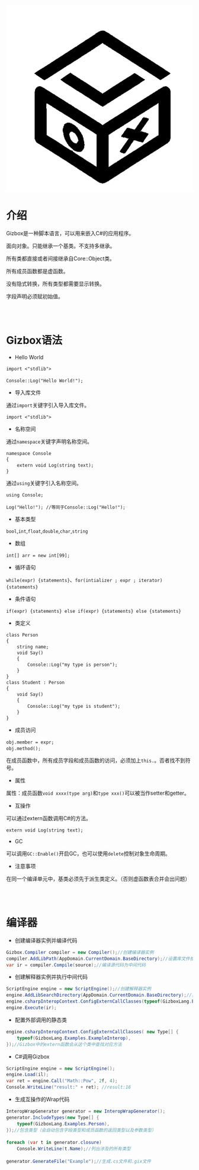 ﻿![GizboxLogo](./GizboxLang/Documents/GizboxLogoBlack.png)

# 介绍      

Gizbox是一种脚本语言，可以用来嵌入C#的应用程序。    

面向对象。只能继承一个基类。不支持多继承。    

所有类都直接或者间接继承自Core::Object类。    

所有成员函数都是虚函数。    

没有隐式转换，所有类型都需要显示转换。    

字段声明必须赋初始值。    

<br />
<br />

# Gizbox语法    

- Hello World    

```Gizbox  
import <"stdlib">

Console::Log("Hello World!");
```  

- 导入库文件        

通过`import`关键字引入导入库文件。    

```Gizbox  
import <"stdlib">
```

- 名称空间    

通过`namespace`关键字声明名称空间。    

```  
namespace Console
{
    extern void Log(string text);
}
```

通过`using`关键字引入名称空间。    

```Gizbox  
using Console;

Log("Hello!"); //等同于Console::Log("Hello!");
```  

- 基本类型    

`bool`,`int`,`float`,`double`,`char`,`string`    

- 数组    

`int[] arr = new int[99];`    


- 循环语句  

`while(expr) {statements}`、`for(intializer ; expr ; iterator) {statements}`  


- 条件语句

`if(expr) {statements} else if(expr) {statements} else {statements}`    


- 类定义    

```Gizbox
class Person
{
    string name;
    void Say()
    {
        Console::Log("my type is person");
    }
}
class Student : Person
{
    void Say()
    {
        Console::Log("my type is student");
    }
} 
```  

- 成员访问    

`obj.member = expr;`  
`obj.method();`  

在成员函数中，所有成员字段和成员函数的访问，必须加上`this.`。否者找不到符号。    


- 属性    

属性：成员函数`void xxxx(type arg)`和`type xxx()`可以被当作setter和getter。    


- 互操作    

可以通过extern函数调用C#的方法。    

```Gizbox  
extern void Log(string text);
```

- GC    

可以调用`GC::Enable()`开启GC，也可以使用`delete`控制对象生命周期。    


- 注意事项    

在同一个编译单元中，基类必须先于派生类定义。（否则虚函数表合并会出问题）    



<br />
<br />

# 编译器    

- 创建编译器实例并编译代码      

```C#  
Gizbox.Compiler compiler = new Compiler();//创建编译器实例  
compiler.AddLibPath(AppDomain.CurrentDomain.BaseDirectory);//设置库文件搜索路径（语义分析需要加载库文件）      
var ir = compiler.Compile(source);//编译源代码为中间代码  
```    

- 创建解释器实例并执行中间代码    

```C#
ScriptEngine engine = new ScriptEngine();//创建解释器实例  
engine.AddLibSearchDirectory(AppDomain.CurrentDomain.BaseDirectory);//搜索".gixlib"库文件的目录    
engine.csharpInteropContext.ConfigExternCallClasses(typeof(GizboxLang.Examples.ExampleInterop));//外部调用的函数优先在这些类中查找
engine.Execute(ir);
```  


- 配置外部调用的静态类          

```C#  
engine.csharpInteropContext.ConfigExternCallClasses( new Type[] {
    typeof(GizboxLang.Examples.ExampleInterop),
});//Gizbox中的extern函数会从这个类中查找对应方法    
```  


- C#调用Gizbox    

```C#
ScriptEngine engine = new ScriptEngine();
engine.Load(il);
var ret = engine.Call("Math::Pow", 2f, 4);
Console.WriteLine("result:" + ret); //result:16
```  

- 生成互操作的Wrap代码    

```C#  
InteropWrapGenerator generator = new InteropWrapGenerator();
generator.IncludeTypes(new Type[] { 
    typeof(GizboxLang.Examples.Person),
});//包含类型（会自动包含字段类型和成员函数的返回类型以及参数类型）  

foreach (var t in generator.closure)
    Console.WriteLine(t.Name);//列出涉及的所有类型  

generator.GenerateFile("Example");//生成.cs文件和.gix文件    
```  